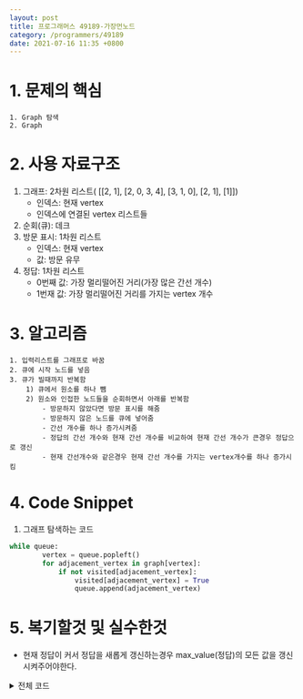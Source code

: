 ```yaml
---
layout: post
title: 프로그래머스 49189-가장먼노드
category: /programmers/49189
date: 2021-07-16 11:35 +0800
---
```

# **1. 문제의 핵심**

```
1. Graph 탐색
2. Graph
```

# **2. 사용 자료구조**
1. 그래프: 2차원 리스트( [[2, 1], [2, 0, 3, 4], [3, 1, 0], [2, 1], [1]])
    - 인덱스: 현재 vertex
    - 인덱스에 연결된 vertex 리스트들
2. 순회(큐): 데크
3. 방문 표시: 1차원 리스트
    - 인덱스: 현재 vertex
    - 값: 방문 유무
3. 정답: 1차원 리스트
    - 0번째 값: 가장 멀리떨어진 거리(가장 많은 간선 개수)
    - 1번재 값: 가장 멀리떨어진 거리를 가지는 vertex 개수

# **3. 알고리즘**

```
1. 입력리스트를 그래프로 바꿈
2. 큐에 시작 노드를 넣음
3. 큐가 빌때까지 반복함
    1) 큐에서 원소를 하나 뺌
    2) 원소와 인접한 노드들을 순회하면서 아래를 반복함
        - 방문하지 않았다면 방문 표시를 해줌
        - 방문하지 않은 노드를 큐에 넣어줌
        - 간선 개수를 하나 증가시켜줌
        - 정답의 간선 개수와 현재 간선 개수를 비교하여 현재 간선 개수가 큰경우 정답으로 갱신
        - 현재 간선개수와 같은경우 현재 간선 개수를 가지는 vertex개수를 하나 증가시킴
```

# **4. Code Snippet**
1. 그래프 탐색하는 코드
```python
while queue:
        vertex = queue.popleft()
        for adjacement_vertex in graph[vertex]:
            if not visited[adjacement_vertex]:
                visited[adjacement_vertex] = True
                queue.append(adjacement_vertex)
```

# **5. 복기할것 및 실수한것**
- 현재 정답이 커서 정답을 새롭게 갱신하는경우 max_value(정답)의 모든 값을 갱신 시켜주어야한다.


<detail>
<details>
<summary>전체 코드</summary>
<div markdown="1">

# **6. 소스코드**
```python
from collections import deque

def make_graph(n, edge):
    graph = [list() for _ in range(n)]
    for vertexes in edge:
        graph[vertexes[0]-1].append(vertexes[1]-1)
        graph[vertexes[1]-1].append(vertexes[0]-1)
    return graph
        
def solution(n, edge):
    dijkstra = [0 for _ in range(n)]
    visited = [False for _ in range(n)]
    graph = make_graph(n, edge)
    queue = deque([0])
    visited[0] = True
    max_value = [0, 0] # 가장 멀리떨어진 거리와 갯수
    while queue:
        vertex = queue.popleft()
        for adjacement_vertex in graph[vertex]:
            if not visited[adjacement_vertex]:
                visited[adjacement_vertex] = True
                queue.append(adjacement_vertex)
                dijkstra[adjacement_vertex] = dijkstra[vertex] + 1
                
                if max_value[0] < dijkstra[adjacement_vertex]:
                    max_value[0] = dijkstra[adjacement_vertex]
                    max_value[1] = 1
                elif max_value[0] == dijkstra[adjacement_vertex]:
                    max_value[1] += 1
    return max_value[1]
```
</detail>